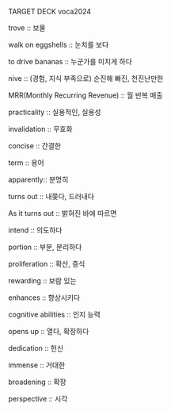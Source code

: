 TARGET DECK
voca2024

trove :: 보물
<!--ID: 1704072135013-->
walk on eggshells :: 눈치를 보다
<!--ID: 1704608030460-->

to drive bananas :: 누군가를 미치게 하다
<!--ID: 1704608030464-->

nive :: (경험, 지식 부족으로) 순진해 빠진, 천진난만한
<!--ID: 1704608030466-->

MRR(Monthly Recurring Revenue) :: 월 반복 매출
<!--ID: 1704608030468-->

practicality :: 실용적인, 실용성
<!--ID: 1704608030470-->

invalidation :: 무효화
<!--ID: 1704608030471-->

concise :: 간결한
<!--ID: 1704608030473-->

term :: 용어
<!--ID: 1704608030474-->

apparently:: 분명히
<!--ID: 1704608030476-->

turns out :: 내쫒다, 드러내다
<!--ID: 1704608030477-->

As it turns out :: 밝혀진 바에 따르면
<!--ID: 1704608030478-->

intend :: 의도하다
<!--ID: 1704608030480-->

portion :: 부분, 분리하다
<!--ID: 1704608030481-->

proliferation :: 확산, 증식
<!--ID: 1704608030482-->

rewarding :: 보람 있는
<!--ID: 1704608030483-->

enhances :: 향상시키다
<!--ID: 1704608030484-->

cognitive abilities :: 인지 능력
<!--ID: 1704608030485-->

opens up :: 열다, 확장하다
<!--ID: 1704608030486-->

dedication :: 헌신
<!--ID: 1704608030487-->

immense :: 거대한
<!--ID: 1704608030488-->

broadening :: 확장
<!--ID: 1704608030489-->

perspective :: 시각
<!--ID: 1704608030490-->
